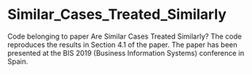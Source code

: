 # Similar_Cases_Treated_Similarly
Code belonging to paper Are Similar Cases Treated Similarly? The code reproduces the results in Section 4.1 of the paper. The paper has been presented at the BIS 2019 (Business Information Systems) conference in Spain. 
